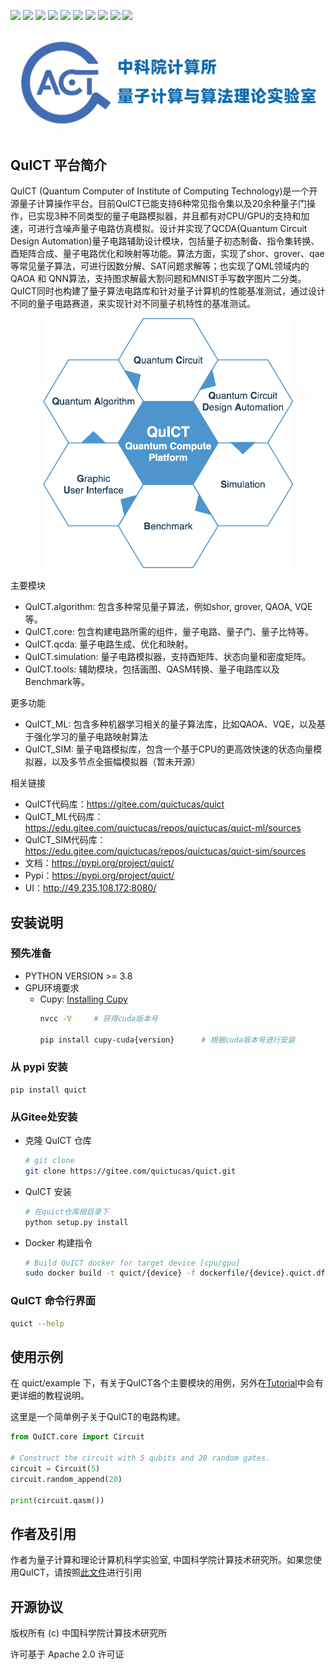 [![](https://img.shields.io/badge/license-Apache%202.0-lightgrey)](./LICENSE) ![](https://img.shields.io/badge/platform-windows_|_linux-lightgrey) ![](https://img.shields.io/badge/Python-3.7_|_3.8_|_3.9-blue) ![](https://img.shields.io/badge/version-v1.0.0-blue) ![](https://img.shields.io/badge/Docs-failed-red) [![](https://img.shields.io/badge/UI-Ready-gree)](http://49.235.108.172:8080/) ![](https://img.shields.io/badge/UnitTest-pass-gree) ![](https://img.shields.io/badge/Pypi-v1.0.0-blue) ![](https://img.shields.io/badge/Build-Clang++-orange) ![](https://img.shields.io/badge/Docker-CPU_|_GPU-orange)
<div align=center><img src="./docs/zh/docs/assets/images/IMG_1986.PNG"></div>

## QuICT 平台简介
QuICT (Quantum Computer of Institute of Computing Technology)是一个开源量子计算操作平台。目前QuICT已能支持6种常见指令集以及20余种量子门操作，已实现3种不同类型的量子电路模拟器，并且都有对CPU/GPU的支持和加速，可进行含噪声量子电路仿真模拟。设计并实现了QCDA(Quantum Circuit Design Automation)量子电路辅助设计模块，包括量子初态制备、指令集转换、酉矩阵合成、量子电路优化和映射等功能。算法方面，实现了shor、grover、qae等常见量子算法，可进行因数分解、SAT问题求解等；也实现了QML领域内的QAOA 和 QNN算法，支持图求解最大割问题和MNIST手写数字图片二分类。 QuICT同时也构建了量子算法电路库和针对量子计算机的性能基准测试，通过设计不同的量子电路赛道，来实现针对不同量子机特性的基准测试。

<div align=center><img src="./docs/zh/docs/assets/images/quictv1.drawio.png" width="400" height="400"></div>

主要模块
- QuICT.algorithm: 包含多种常见量子算法，例如shor, grover, QAOA, VQE等。
- QuICT.core: 包含构建电路所需的组件，量子电路、量子门、量子比特等。
- QuICT.qcda: 量子电路生成、优化和映射。
- QuICT.simulation: 量子电路模拟器，支持酉矩阵、状态向量和密度矩阵。
- QuICT.tools: 辅助模块，包括画图、QASM转换、量子电路库以及Benchmark等。

更多功能
- QuICT_ML: 包含多种机器学习相关的量子算法库，比如QAOA、VQE，以及基于强化学习的量子电路映射算法
- QuICT_SIM: 量子电路模拟库，包含一个基于CPU的更高效快速的状态向量模拟器，以及多节点全振幅模拟器（暂未开源）

相关链接
- QuICT代码库：https://gitee.com/quictucas/quict
- QuICT_ML代码库： https://edu.gitee.com/quictucas/repos/quictucas/quict-ml/sources
- QuICT_SIM代码库： https://edu.gitee.com/quictucas/repos/quictucas/quict-sim/sources
- 文档：https://pypi.org/project/quict/
- Pypi：https://pypi.org/project/quict/
- UI：http://49.235.108.172:8080/

## 安装说明
### 预先准备
- PYTHON VERSION >= 3.8
- GPU环境要求
    - Cupy: [Installing Cupy](https://docs.cupy.dev/en/stable/install.html)
        ```sh
        nvcc -V     # 获得cuda版本号

        pip install cupy-cuda{version}      # 根据cuda版本号进行安装
        ```


### 从 pypi 安装
```
pip install quict
```

### 从Gitee处安装
- 克隆 QuICT 仓库
    ```sh
    # git clone
    git clone https://gitee.com/quictucas/quict.git
    ```

- QuICT 安装
    ```sh
    # 在quict仓库根目录下
    python setup.py install
    ```

- Docker 构建指令
    ```sh
    # Build QuICT docker for target device [cpu/gpu]
    sudo docker build -t quict/{device} -f dockerfile/{device}.quict.df .
    ```

### QuICT 命令行界面

```sh
quict --help
```

## 使用示例
在 quict/example 下，有关于QuICT各个主要模块的用例，另外在[Tutorial](https://gitee.com/quictucas/quict)中会有更详细的教程说明。

这里是一个简单例子关于QuICT的电路构建。

```python
from QuICT.core import Circuit

# Construct the circuit with 5 qubits and 20 random gates.
circuit = Circuit(5)
circuit.random_append(20)

print(circuit.qasm())
```

## 作者及引用
作者为量子计算和理论计算机科学实验室, 中国科学院计算技术研究所。如果您使用QuICT，请按照[此文件](./citation)进行引用

## 开源协议
版权所有 (c) 中国科学院计算技术研究所

许可基于 Apache 2.0 许可证
